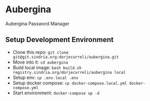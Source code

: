 # Aubergina

Aubergina Password Manager

## Setup Development Environment

- Clone this repo: `git clone git@git.sindria.org:dorjecurreli/aubergina.git`
- Move into it: `cd aubergina`
- Build local image: `bash build.sh registry.sindria.org/dorjecurreli/aubergina local`
- Setup env: `cp .env.local .env`
- Setup docker compose: `cp docker-compose.local.yml docker-compose.yml`
- Start environment: `docker-compose up -d`
